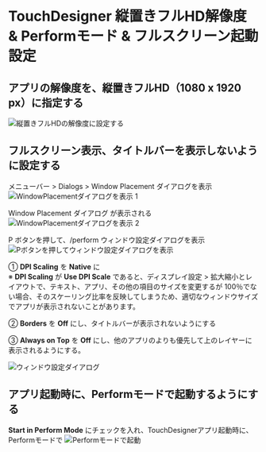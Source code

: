 # TouchDesigner 縦置きフルHD解像度 & Performモード & フルスクリーン起動設定


## アプリの解像度を、縦置きフルHD（1080 x 1920 px）に指定する
![縦置きフルHDの解像度に設定する](https://user-images.githubusercontent.com/1692957/122863750-574d4380-d35e-11eb-84e2-bb23dcebb7c9.jpg)


## フルスクリーン表示、タイトルバーを表示しないように設定する

メニューバー > Dialogs > Window Placement ダイアログを表示
![WindowPlacementダイアログを表示 1](https://user-images.githubusercontent.com/1692957/122867049-e872e900-d363-11eb-9a23-212f37cc8a57.jpg)

Window Placement ダイアログ が表示される
![WindowPlacementダイアログを表示 2](https://user-images.githubusercontent.com/1692957/122867345-4b648000-d364-11eb-9d58-51612eb4f99f.jpg)

P ボタンを押して、/perform ウィンドウ設定ダイアログを表示
![Pボタンを押してウィンドウ設定ダイアログを表示](https://user-images.githubusercontent.com/1692957/122878019-37277f80-d372-11eb-8b24-0f5c26c9d991.png)


① **DPI Scaling** を **Native** に
<br/>
※ **DPI Scaling** が **Use DPI Scale** であると、ディスプレイ設定 > 拡大縮小とレイアウトで、テキスト、アプリ、その他の項目のサイズを変更するが 100％でない場合、そのスケーリング比率を反映してしまうため、適切なウィンドウサイズでアプリが表示されないことがあります。

② **Borders** を **Off** にし、タイトルバーが表示されないようにする

③ **Always on Top** を **Off** にし、他のアプリのよりも優先して上のレイヤーに表示されるようにする。

![ウィンドウ設定ダイアログ](https://user-images.githubusercontent.com/1692957/122905716-6ba83500-d38c-11eb-8e6b-9a06b43a39b7.jpg)


## アプリ起動時に、**Performモード**で起動するようにする

**Start in Perform Mode** にチェックを入れ、TouchDesignerアプリ起動時に、Performモードで
![Performモードで起動](https://user-images.githubusercontent.com/1692957/122906809-8333ed80-d38d-11eb-83a9-1950ae87c322.jpg)


